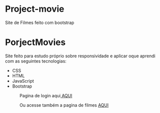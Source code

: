# Project-movie
Site de Filmes  feito com bootstrap
<h1> PorjectMovies</h1>
<p> Site feito para estudo próprio sobre responsividade e aplicar oque aprendi com as seguintes tecnologias:</p>
<ul>
<li>CSS </li>
<li>HTML</li>
<li>JavaScript</li>
<li>Bootstrap</li>
<ul>

<p>  Pagina de login aqui<a href="https://project-movie-blue.vercel.app/" > AQUI</a>  </p>
  <p> Ou acesse também a pagina de filmes  <a href="https://project-movie-nqsm.vercel.app//" > AQUI</a> </p>


